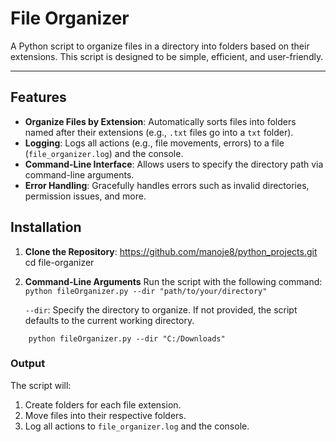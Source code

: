 # File Organizer

A Python script to organize files in a directory into folders based on their extensions. This script is designed to be simple, efficient, and user-friendly.

---

## Features

- **Organize Files by Extension**: Automatically sorts files into folders named after their extensions (e.g., `.txt` files go into a `txt` folder).
- **Logging**: Logs all actions (e.g., file movements, errors) to a file (`file_organizer.log`) and the console.
- **Command-Line Interface**: Allows users to specify the directory path via command-line arguments.
- **Error Handling**: Gracefully handles errors such as invalid directories, permission issues, and more.


## Installation

1. **Clone the Repository**:
    https://github.com/manoje8/python_projects.git
    cd file-organizer 

2. **Command-Line Arguments**
	Run the script with the following command:
	`python fileOrganizer.py --dir "path/to/your/directory"`

	 `--dir`: Specify the directory to organize. If not provided, the script defaults to the current working directory.
```
	python fileOrganizer.py --dir "C:/Downloads"
```

### Output

The script will:
1. Create folders for each file extension.
2. Move files into their respective folders.
3. Log all actions to `file_organizer.log` and the console.
